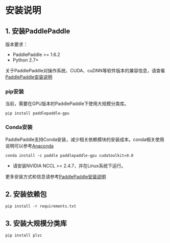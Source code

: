 # 安装说明

## 1. 安装PaddlePaddle

版本要求：

* PaddlePaddle >= 1.6.2
* Python 2.7+

关于PaddlePaddle对操作系统、CUDA、cuDNN等软件版本的兼容信息，请查看[PaddlePaddle安装说明](https://www.paddlepaddle.org.cn/documentation/docs/zh/beginners_guide/install/index_cn.html)


### pip安装

当前，需要在GPU版本的PaddlePaddle下使用大规模分类库。

```shell
pip install paddlepaddle-gpu
```

### Conda安装

PaddlePaddle支持Conda安装，减少相关依赖模块的安装成本。conda相关使用说明可以参考[Anaconda](https://www.anaconda.com/distribution/)

```shell
conda install -c paddle paddlepaddle-gpu cudatoolkit=9.0
```

* 请安装NVIDIA NCCL >= 2.4.7，并在Linux系统下运行。

更多安装方式和信息请参考[PaddlePaddle安装说明](https://www.paddlepaddle.org.cn/documentation/docs/zh/beginners_guide/install/index_cn.html)

## 2. 安装依赖包

```shell
pip install -r requirements.txt
```

## 3. 安装大规模分类库

```shell
pip install plsc
```
